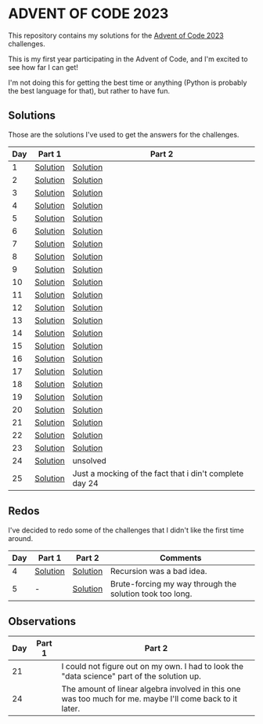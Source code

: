 # ADVENT OF CODE 2023

This repository contains my solutions for the [Advent of Code 2023](https://adventofcode.com/2023) challenges.

This is my first year participating in the Advent of Code, and I'm excited to see how far I can get!

I'm not doing this for getting the best time or anything (Python is probably the best language for that), but rather to have fun.

## Solutions

Those are the solutions I've used to get the answers for the challenges.

| Day | Part 1 | Part 2 |
| --- | ------ | ------ |
| 1 | [Solution](day-1/src/part_1.rs) | [Solution](day-1/src/part_2.rs) |
| 2 | [Solution](day-2/src/part_1.rs) | [Solution](day-2/src/part_2.rs) |
| 3 | [Solution](day-3/src/part_1.rs) | [Solution](day-3/src/part_2.rs) |
| 4 | [Solution](day-4/src/bin/part_1.rs) | [Solution](day-4/src/bin/part_2.rs) |
| 5 | [Solution](day-5/src/part_1.rs) | [Solution](day-5/src/old/part_2.rs) |
| 6 | [Solution](day-6/src/part_1.rs) | [Solution](day-6/src/part_2.rs) |
| 7 | [Solution](day-7/src/part_1/mod.rs) | [Solution](day-7/src/part_2/mod.rs) |
| 8 | [Solution](day-8/src/part_1/mod.rs) | [Solution](day-8/src/part_2/mod.rs) |
| 9 | [Solution](day-9/src/part_1/mod.rs) | [Solution](day-9/src/part_2/mod.rs) |
| 10 | [Solution](day-10/src/part_1/mod.rs) | [Solution](day-10/src/part_2/mod.rs) |
| 11 | [Solution](day-11/src/part_1/mod.rs) | [Solution](day-11/src/part_2/mod.rs) |
| 12 | [Solution](day-12/src/part_1/mod.rs) | [Solution](day-12/src/part_2/mod.rs) |
| 13 | [Solution](day-13/src/part_1/mod.rs) | [Solution](day-13/src/part_2/mod.rs) |
| 14 | [Solution](day-14/src/part_1/mod.rs) | [Solution](day-14/src/part_2/mod.rs) |
| 15 | [Solution](day-15/src/part_1/mod.rs) | [Solution](day-15/src/part_2/mod.rs) |
| 16 | [Solution](day-16/src/part1.rs) | [Solution](day-16/src/part2.rs) |
| 17 | [Solution](day-17/src/part_1/mod.rs) | [Solution](day-17/src/part_2/mod.rs) |
| 18 | [Solution](day-18/src/part_1/mod.rs) | [Solution](day-18/src/part_2/mod.rs) |
| 19 | [Solution](day-19/src/part_1.rs) | [Solution](day-19/src/part_2.rs) |
| 20 | [Solution](day-20/src/part_1.rs) | [Solution](day-20/src/part_2.rs) |
| 21 | [Solution](day-21/src/part_1.rs) | [Solution](day-21/src/part_2.rs) |
| 22 | [Solution](day-22/src/part_1.rs) | [Solution](day-22/src/part_2.rs) |
| 23 | [Solution](day-23/src/part_1.rs) | [Solution](day-23/src/part_2.rs) |
| 24 | [Solution](day-24/src/part_1/mod.rs) | unsolved |
| 25 | [Solution](day-25/src/part_1/mod.rs) | Just a mocking of the fact that i din't complete day 24 |

## Redos

I've decided to redo some of the challenges that I didn't like the first time around.

| Day | Part 1 | Part 2 |  Comments |
| --- | ------ | ------ | --------- |
| 4 | [Solution](day-4/src/part_1.rs) | [Solution](day-4/src/part_2.rs) | Recursion was a bad idea. |
| 5 | - | [Solution](day-5/src/part_2.rs) | Brute-forcing my way through the solution took too long. |

## Observations

| Day | Part 1 | Part 2 |
| --- | -------- | ------ |
| 21 |          |I could not figure out on my own. I had to look the "data science" part of the solution up.|
| 24 |          |The amount of linear algebra involved in this one was too much for me. maybe I'll come back to it later.|
